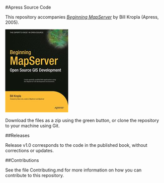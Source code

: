 #Apress Source Code

This repository accompanies [*Beginning MapServer*](http://www.apress.com/9781590594902) by Bill Kropla (Apress, 2005).

![Cover image](9781590594902.jpg)

Download the files as a zip using the green button, or clone the repository to your machine using Git.

##Releases

Release v1.0 corresponds to the code in the published book, without corrections or updates.

##Contributions

See the file Contributing.md for more information on how you can contribute to this repository.

